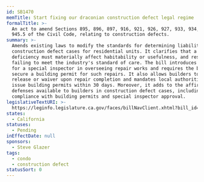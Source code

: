 ```yaml
---
id: SB1470
memTitle: Start fixing our draconian construction defect legal regime
formalTitle: >-
  An act to amend Sections 895, 896, 897, 916, 921, 926, 927, 933, 934, and
  945.5 of the Civil Code, relating to construction defects.
summary: >-
  Amends existing laws to modify the standards for determining liability in
  construction defect cases for residential units. It clarifies that a
  deficiency must materially affect habitability or usefulness, and result from
  failing to meet the industry's standard of care. The bill introduces a role
  for a special inspector in overseeing repair works and requires the builder to
  secure a building permit for such repairs. It also allows builders to obtain a
  release or waiver upon repair completion and mandates local authorities to
  issue building permits within 30 days. Moreover, it adds to the affirmative
  defenses available to builders in construction defect cases, including
  compliance with building permits and special inspector approval.
legislativeTextURI: >-
  https://leginfo.legislature.ca.gov/faces/billNavClient.xhtml?bill_id=202320240SB1470
states:
  - California
statuses:
  - Pending
inEffectDate: null
sponsors:
  - Steve Glazer
tags:
  - condo
  - construction defect
statusSort: 0
---
```

